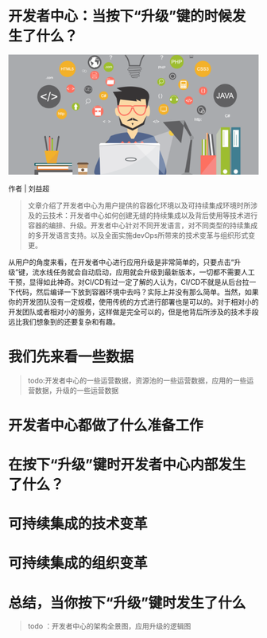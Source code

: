 # 开发者中心：当按下“升级”键的时候发生了什么？

<div align=center><img src="images/01-banner.png"/></div>

作者 | 刘益超

> 文章介绍了开发者中心为用户提供的容器化环境以及可持续集成环境时所涉及的云技术：开发者中心如何创建无缝的持续集成以及背后使用等技术进行容器的编排、升级。开发者中心针对不同开发语言，对不同类型的持续集成的多开发语言支持。以及全面实施devOps所带来的技术变革与组织形式变更。

从用户的角度来看，在开发者中心进行应用升级是非常简单的，只要点击“升级”键，流水线任务就会自动启动，应用就会升级到最新版本，一切都不需要人工干预，显得如此神奇。对CI/CD有过一定了解的人认为，CI/CD不就是从后台拉一下代码，然后编译一下放到容器环境中去吗？实际上并没有那么简单。当然，如果你的开发团队没有一定规模，使用传统的方式进行部署也是可以的。对于相对小的开发团队或者相对小的服务，这样做是完全可以的，但是他背后所涉及的技术手段远比我们想象到的还要复杂和有趣。

# 我们先来看一些数据

> todo:开发者中心的一些运营数据，资源池的一些运营数据，应用的一些运营数据，升级的一些运营数据

# 开发者中心都做了什么准备工作

# 在按下“升级”键时开发者中心内部发生了什么？

# 可持续集成的技术变革

# 可持续集成的组织变革

# 总结，当你按下“升级”键时发生了什么
> todo ：开发者中心的架构全景图，应用升级的逻辑图